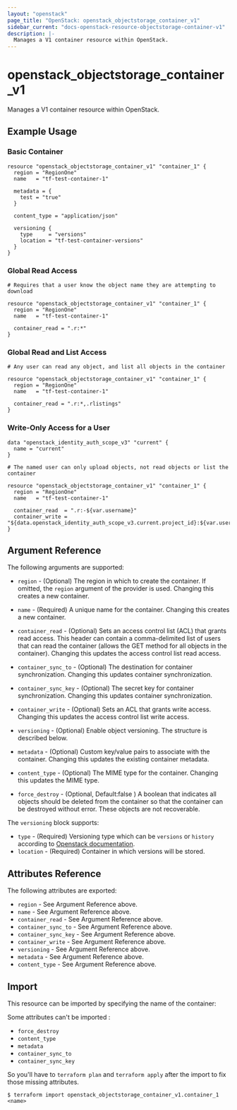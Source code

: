 ```yaml
---
layout: "openstack"
page_title: "OpenStack: openstack_objectstorage_container_v1"
sidebar_current: "docs-openstack-resource-objectstorage-container-v1"
description: |-
  Manages a V1 container resource within OpenStack.
---
```


# openstack\_objectstorage\_container_v1

Manages a V1 container resource within OpenStack.

## Example Usage

### Basic Container

```hcl
resource "openstack_objectstorage_container_v1" "container_1" {
  region = "RegionOne"
  name   = "tf-test-container-1"

  metadata = {
    test = "true"
  }

  content_type = "application/json"

  versioning {
    type     = "versions"
    location = "tf-test-container-versions"
  }
}
```

### Global Read Access

```hcl
# Requires that a user know the object name they are attempting to download

resource "openstack_objectstorage_container_v1" "container_1" {
  region = "RegionOne"
  name   = "tf-test-container-1"

  container_read = ".r:*"
}
```

### Global Read and List Access

```hcl
# Any user can read any object, and list all objects in the container

resource "openstack_objectstorage_container_v1" "container_1" {
  region = "RegionOne"
  name   = "tf-test-container-1"

  container_read = ".r:*,.rlistings"
}
```

### Write-Only Access for a User

```hcl
data "openstack_identity_auth_scope_v3" "current" {
  name = "current"
}

# The named user can only upload objects, not read objects or list the container

resource "openstack_objectstorage_container_v1" "container_1" {
  region = "RegionOne"
  name   = "tf-test-container-1"

  container_read  = ".r:-${var.username}"
  container_write = "${data.openstack_identity_auth_scope_v3.current.project_id}:${var.username}"
}
```

## Argument Reference

The following arguments are supported:

* `region` - (Optional) The region in which to create the container. If
    omitted, the `region` argument of the provider is used. Changing this
    creates a new container.

* `name` - (Required) A unique name for the container. Changing this creates a
    new container.

* `container_read` - (Optional) Sets an access control list (ACL) that grants
    read access. This header can contain a comma-delimited list of users that
    can read the container (allows the GET method for all objects in the
    container). Changing this updates the access control list read access.

* `container_sync_to` - (Optional) The destination for container synchronization.
    Changing this updates container synchronization.

* `container_sync_key` - (Optional) The secret key for container synchronization.
    Changing this updates container synchronization.

* `container_write` - (Optional) Sets an ACL that grants write access.
    Changing this updates the access control list write access.

* `versioning` - (Optional) Enable object versioning. The structure is described below.

* `metadata` - (Optional) Custom key/value pairs to associate with the container.
    Changing this updates the existing container metadata.

* `content_type` - (Optional) The MIME type for the container. Changing this
    updates the MIME type.

* `force_destroy` -  (Optional, Default:false ) A boolean that indicates all objects should be deleted from the container so that the container can be destroyed without error. These objects are not recoverable.

The `versioning` block supports:

  * `type` - (Required) Versioning type which can be `versions` or `history` according to [Openstack documentation](https://docs.openstack.org/swift/latest/api/object_versioning.html).
  * `location` - (Required) Container in which versions will be stored.


## Attributes Reference

The following attributes are exported:

* `region` - See Argument Reference above.
* `name` - See Argument Reference above.
* `container_read` - See Argument Reference above.
* `container_sync_to` - See Argument Reference above.
* `container_sync_key` - See Argument Reference above.
* `container_write` - See Argument Reference above.
* `versioning` - See Argument Reference above.
* `metadata` - See Argument Reference above.
* `content_type` - See Argument Reference above.

## Import

This resource can be imported by specifying the name of the container:

Some attributes can't be imported :
* `force_destroy`
* `content_type`
* `metadata`
* `container_sync_to`
* `container_sync_key`

So you'll have to `terraform plan` and `terraform apply` after the import to fix those missing attributes.

```
$ terraform import openstack_objectstorage_container_v1.container_1 <name>
```
